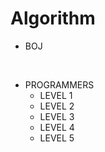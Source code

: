 # Algorithm

- BOJ

<br>

- PROGRAMMERS
   * LEVEL 1
   * LEVEL 2
   * LEVEL 3
   * LEVEL 4
   * LEVEL 5
